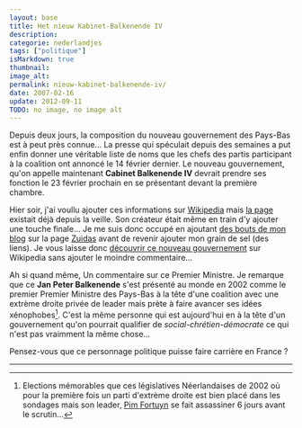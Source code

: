 ```yaml
---
layout: base
title: Het nieuw Kabinet-Balkenende IV
description: 
categorie: nederlandjes
tags: ["politique"]
isMarkdown: true
thumbnail: 
image_alt: 
permalink: nieuw-kabinet-balkenende-iv/
date: 2007-02-16
update: 2012-09-11
TODO: no image, no image alt
---
```




Depuis deux jours, la composition du nouveau gouvernement des Pays-Bas est à peut près connue... La presse qui spéculait depuis des semaines a put enfin donner une véritable liste de noms que les chefs des partis participant à la coalition ont annoncé le 14 février dernier. Le nouveau gouvernement, qu'on appelle maintenant **Cabinet Balkenende IV** devrait prendre ses fonction le 23 février prochain en se présentant devant la première chambre.

<!--excerpt-->

Hier soir, j'ai voullu ajouter ces informations sur [Wikipedia](http://fr.wikipedia.org/wiki/Projet:Pays-Bas) mais [la page](http://fr.wikipedia.org/wiki/Cabinet_Balkenende_IV) existait déjà depuis la veille. Son créateur était même en train d'y ajouter une touche finale... Je me suis donc occupé en ajoutant [des bouts de mon blog](/un-buurt-nomme-zuidas) sur la page [Zuidas](http://fr.wikipedia.org/wiki/Zuidas) avant de revenir ajouter mon grain de sel (des liens). Je vous laisse donc [découvrir ce nouveau gouvernement](http://fr.wikipedia.org/wiki/Cabinet_Balkenende_IV) sur Wikipedia sans ajouter le moindre commentaire...

Ah si quand même, Un commentaire sur ce Premier Ministre. Je remarque que ce **Jan Peter Balkenende** s'est présenté au monde en 2002 comme le premier Premier Ministre des Pays-Bas à la tête d'une coalition avec une extrème droite privée de leader mais prète à faire avancer ses idées xénophobes[^1]. C'est la même personne qui est aujourd'hui en à la tête d'un gouvernement qu'on pourrait qualifier de *social-chrétien-démocrate* ce qui n'est pas vraimment la même chose...

Pensez-vous que ce personnage politique puisse faire carrière en France ?

---
[^1]: Elections mémorables que ces législatives Néerlandaises de 2002 où pour la première fois un parti d'extrème droite est bien placé dans les sondages mais son leader, [Pim Fortuyn](http://fr.wikipedia.org/wiki/Pim_Fortuyn) se fait assassiner 6 jours avant le scrutin...